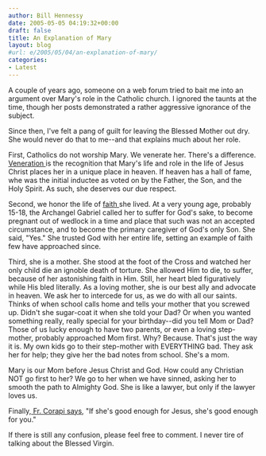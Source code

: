 ```yaml
---
author: Bill Hennessy
date: 2005-05-05 04:19:32+00:00
draft: false
title: An Explanation of Mary
layout: blog
#url: e/2005/05/04/an-explanation-of-mary/
categories:
- Latest
---
```


A couple of years ago, someone on a web forum tried to bait me into an argument over Mary's role in the Catholic church. I ignored the taunts at the time, though her posts demonstrated a rather aggressive ignorance of the subject.

Since then, I've felt a pang of guilt for leaving the Blessed Mother out dry. She would never do that to me--and that explains much about her role.

First, Catholics do not worship Mary. We venerate her. There's a difference. [Veneration ](https://www.catholic.com/library/Intercession_of_the_Saints.asp)is the recognition that Mary's life and role in the life of Jesus Christ places her in a unique place in heaven. If heaven has a hall of fame, whe was the initial inductee as voted on by the Father, the Son, and the Holy Spirit. As such, she deserves our due respect.

Second, we honor the life of [faith ](https://www.fathercorapi.com/articledet.aspx?articleID=1653799221)she lived. At a very young age, probably 15-18, the Archangel Gabriel called her to suffer for God's sake, to become pregnant out of wedlock in a time and place that such was not an accepted circumstance, and to become the primary caregiver of God's only Son. She said, "Yes." She trusted God with her entire life, setting an example of faith few have approached since.

Third, she is a mother. She stood at the foot of the Cross and watched her only child die an ignoble death of torture. She allowed Him to die, to suffer, because of her astonishing faith in Him. Still, her heart bled figuratively while His bled literally. As a loving mother, she is our best ally and advocate in heaven. We ask her to intercede for us, as we do with all our saints. Thinks of when school calls home and tells your mother that you screwed up. Didn't she sugar-coat it when she told your Dad? Or when you wanted something really, really special for your birthday--did you tell Mom or Dad? Those of us lucky enough to have two parents, or even a loving step-mother, probably approached Mom first. Why? Because. That's just the way it is. My own kids go to their step-mother with EVERYTHING bad. They ask her for help; they give her the bad notes from school. She's a mom.

Mary is our Mom before Jesus Christ and God. How could any Christian NOT go first to her? We go to her when we have sinned, asking her to smooth the path to Almighty God. She is like a lawyer, but only if the lawyer loves us.

Finally,[ Fr. Corapi says](https://www.fathercorapi.com/), "If she's good enough for Jesus, she's good enough for you."

If there is still any confusion, please feel free to comment. I never tire of talking about the Blessed Virgin.
